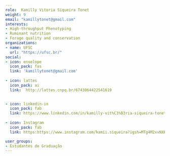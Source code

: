 ```yaml
---
role:  Kamilly Vitoria Siqueira Tonet
weight: 9
email: "kamillytonet@gmail.com"
interests:
- High-throughput Phenotyping
- Ruminant nutrition
- Forage quality and conservation
organizations:
- name: UFSC
  url: "https://ufsc.br/"
social:
- icon: envelope
  icon_pack: fas
  link: 'kamillytonet@gmail.com'
  
- icon: lattes
  icon_pack: ai
  link:  http://lattes.cnpq.br/6743064422541619

  
- icon: linkedin-in
  icon_pack: fab
  link: https://www.linkedin.com/in/kamilly-vit%C3%B3ria-siqueira-tonet-58243a151/
  
- icon: Instagram
  icon_pack: fab
  link: https:https://www.instagram.com/kamii.siqueira?igsh=MTg4M2xvNXBhc25rNA%3D%3D&utm_source=qr

user_groups:
- Estudantes de Graduação
---
```


